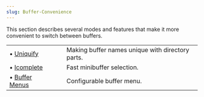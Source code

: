 ```yaml
---
slug: Buffer-Convenience
---
```


This section describes several modes and features that make it more convenient to switch between buffers.

|                                |    |                                                  |
| :----------------------------- | -- | :----------------------------------------------- |
| • [Uniquify](Uniquify)         |    | Making buffer names unique with directory parts. |
| • [Icomplete](Icomplete)       |    | Fast minibuffer selection.                       |
| • [Buffer Menus](Buffer-Menus) |    | Configurable buffer menu.                        |

